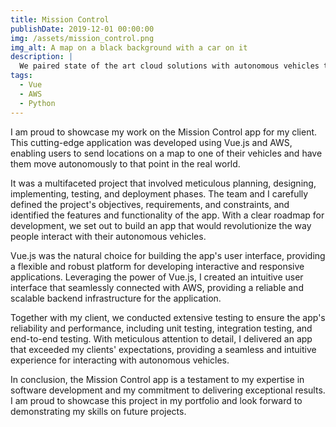 ```yaml
---
title: Mission Control
publishDate: 2019-12-01 00:00:00
img: /assets/mission_control.png
img_alt: A map on a black background with a car on it
description: |
  We paired state of the art cloud solutions with autonomous vehicles to control them from a distance.
tags:
  - Vue
  - AWS
  - Python
---
```


I am proud to showcase my work on the Mission Control app for my client. This cutting-edge application was developed using Vue.js and AWS, enabling users to send locations on a map to one of their vehicles and have them move autonomously to that point in the real world.

It was a multifaceted project that involved meticulous planning, designing, implementing, testing, and deployment phases. The team and I carefully defined the project's objectives, requirements, and constraints, and identified the features and functionality of the app. With a clear roadmap for development, we set out to build an app that would revolutionize the way people interact with their autonomous vehicles.

Vue.js was the natural choice for building the app's user interface, providing a flexible and robust platform for developing interactive and responsive applications. Leveraging the power of Vue.js, I created an intuitive user interface that seamlessly connected with AWS, providing a reliable and scalable backend infrastructure for the application.

Together with my client, we conducted extensive testing to ensure the app's reliability and performance, including unit testing, integration testing, and end-to-end testing. With meticulous attention to detail, I delivered an app that exceeded my clients' expectations, providing a seamless and intuitive experience for interacting with autonomous vehicles.

In conclusion, the Mission Control app is a testament to my expertise in software development and my commitment to delivering exceptional results. I am proud to showcase this project in my portfolio and look forward to demonstrating my skills on future projects.
